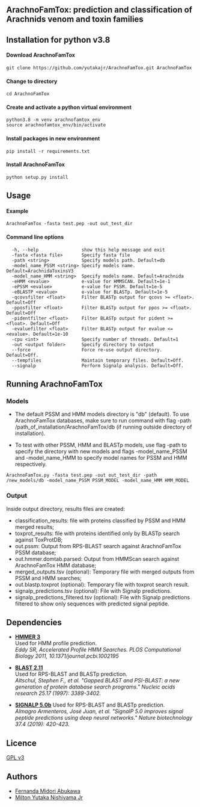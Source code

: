 ## ArachnoFamTox: prediction and classification of Arachnids venom and toxin families 
 
## Installation for python v3.8 

#### Download ArachnoFamTox 
```
git clone https://github.com/yutakajr/ArachnoFamTox.git ArachnoFamTox
```

#### Change to directory 
```
cd ArachnoFamTox
```

#### Create and activate a python virtual environment
```
python3.8 -m venv arachnofamtox_env
source arachnofamtox_env/bin/activate
```

#### Install packages in new environment
```
pip install -r requirements.txt
```

#### Install ArachnoFamTox
```
python setup.py install 
```

## Usage

#### Example
```
ArachnoFamTox -fasta test.pep -out out_test_dir 
```

#### Command line options
```
  -h, --help                show this help message and exit
  -fasta <fasta file>       Specify fasta file
  -path <string>            Specify models path. Default=db
  -model_name_PSSM <string> Specify models name. Default=ArachnidaToxinsV3
  -model_name_HMM <string>  Specify models name. Default=Arachnida
  -eHMM <evalue>            e-value for HMMSCAN. Default=1e-1
  -ePSSM <evalue>           e-value for PSSM. Default=1e-5
  -eBLASTP <evalue>         e-value for BLASTp. Default=1e-5
  -qcovsfilter <float>      Filter BLASTp output for qcovs >= <float>. Default=Off
  -pposfilter <float>       Filter BLASTp output for ppos >= <float>. Default=Off
  -pidentfilter <float>     Filter BLASTp output for pident >= <float>. Default=Off
  -evaluefilter <float>     Filter BLASTp output for evalue <= <evalue>. Default=1e-10
  -cpu <int>                Specify number of threads. Default=1
  -out <output folder>      Specify directory to output
  --force                   Force re-use output directory. Default=Off.
  --tempfiles               Maintain temporary files. Default=Off.
  --signalp                 Perform Signalp analysis. Default=Off.
``` 

## Running ArachnoFamTox
### Models 

* The default PSSM and HMM models directory is "db" (default). To use ArachnoFamTox databases, make sure to run command with flag -path /path_of_installation/ArachnoFamTox/db (if running outside directory of installation).

* To test with other PSSM, HMM and BLASTp models, use flag -path to specify the directory with new models and flags -model_name_PSSM and -model_name_HMM to specify model names for PSSM and HMM respectively. 
```
ArachnoFamTox.py -fasta test.pep -out out_test_dir -path /new_models/db -model_name_PSSM PSSM_MODEL -model_name_HMM HMM_MODEL
```

### Output

Inside output directory, results files are created:
* classification_results: file with proteins classified by PSSM and HMM merged results;
* toxprot_results: file with proteins identified only by BLASTp search against ToxProtDB; 
* out.pssm: Output from RPS-BLAST search against ArachnoFamTox PSSM database; 
* out.hmmer.domtab.parsed: Output from HMMScan search against ArachnoFamTox HMM database; 
* merged_outputs.tsv (optional): Temporary file with merged outputs from PSSM and HMM searches;
* out.blastp.toxprot (optional): Temporary file with toxprot search result. 
* signalp_predictions.tsv (optional): File with Signalp predictions.
* signalp_predictions_filtered.tsv (optional): File with Signalp predictions filtered to show only sequences with predicted signal peptide.
 

## Dependencies

* [**HMMER 3**](https://hmmer.org)  
  Used for HMM profile prediction.   
  *Eddy SR, Accelerated Profile HMM Searches. PLOS Computational Biology 2011, 10.1371/journal.pcbi.1002195*

* [**BLAST 2.11**](https://blast.ncbi.nlm.nih.gov/Blast.cgi)  
  Used for RPS-BLAST and BLASTp prediction.    
  *Altschul, Stephen F., et al. "Gapped BLAST and PSI-BLAST: a new generation of protein database search programs." Nucleic acids research 25.17 (1997): 3389-3402.*

* [**SIGNALP 5.0b**](https://www.nature.com/articles/s41587-019-0036-z)
  Used for RPS-BLAST and BLASTp prediction.    
  *Almagro Armenteros, José Juan, et al. "SignalP 5.0 improves signal peptide predictions using deep neural networks." Nature biotechnology 37.4 (2019): 420-423.*


## Licence

[GPL v3](https://github.com/yutakajr/ArachnoFamTox/LICENSE)

## Authors

* [Fernanda Midori Abukawa](https://orcid.org/0000-0002-9304-7566)
* [Milton Yutaka Nishiyama Jr](https://orcid.org/0000-0002-2410-0562)
